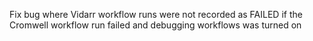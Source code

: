 Fix bug where Vidarr workflow runs were not recorded as FAILED if the Cromwell workflow run failed and debugging workflows was turned on
